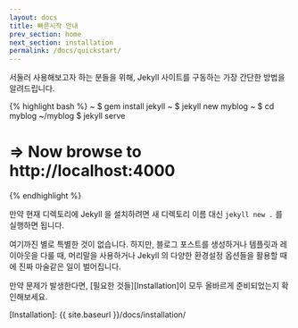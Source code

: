 ```yaml
---
layout: docs
title: 빠른시작 안내
prev_section: home
next_section: installation
permalink: /docs/quickstart/
---
```


서둘러 사용해보고자 하는 분들을 위해, Jekyll 사이트를 구동하는 가장 간단한 방법을 알려드립니다.

{% highlight bash %}
~ $ gem install jekyll
~ $ jekyll new myblog
~ $ cd myblog
~/myblog $ jekyll serve
# => Now browse to http://localhost:4000
{% endhighlight %}

만약 현재 디렉토리에 Jekyll 을 설치하려면 새 디렉토리 이름 대신 `jekyll new .` 를 실행하면 됩니다.

여기까진 별로 특별한 것이 없습니다. 하지만, 블로그 포스트를 생성하거나 템플릿과 레이아웃을 다룰 때, 머리말을 사용하거나 Jekyll 의 다양한 환경설정 옵션들을 활용할 때에 진짜 마술같은 일이 벌어집니다.

만약 문제가 발생한다면, [필요한 것들][Installation]이 모두 올바르게 준비되었는지 확인해보세요.

[Installation]: {{ site.baseurl }}/docs/installation/

